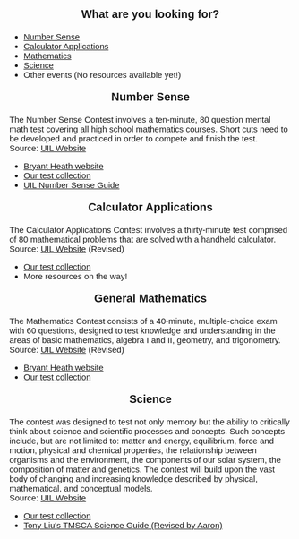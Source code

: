 <html>
  
<head>
  
  <meta charset="utf-8">
  <meta name="viewport" content="width=device-width">
  <title>iqms-uil home</title>
  
  <style>
 
    .subtitle {
      text-align: center;
      font-family: sans-serif;
      font-size: 20px;
      font-weight: bold;
    }
    
    .lists {
      font-family: sans-serif;
      font-size: 15px;
    }
      
    #number-sense {
        font-family: sans-serif;
        font-size: 15px
      }
      
    #calculator-applications {
      font-family: sans-serif;
      font-size: 15px
    }
    
    #math {
      font-family: sans-serif;
      font-size: 15px
    }
    
    #science {
      font-family: sans-serif;
      font-size: 15px
    }
  
  </style>
  
</head>
  
<body>
  
  <p class="subtitle">What are you looking for?</p>
    <ul class="lists">
      <li><a href="#number-sense">Number Sense</a></li>
      <li><a href="#calculator-applications">Calculator Applications</a></li>
      <li><a href="#math">Mathematics</a></li>
      <li><a href="#science">Science</a></li>
      <li>Other events (No resources available yet!)</li>
    </ul>
  
  <p class="subtitle">Number Sense</p>
  
  <p id="number-sense">The Number Sense Contest involves a ten-minute, 
    80 question mental math test covering all high school mathematics 
    courses. Short cuts need to be developed and practiced in order 
    to compete and finish the test. <br> 
    Source: <a href="https://www.uiltexas.org/academics/stem/number-sense">
    UIL Website</a> </p>
  
 <ul class="lists">
   <li><a href="https://www.bryantheath.com">Bryant Heath website</a></li>
   <li><a href="https://drive.google.com/open?id=1JWaqL4Q9vdVIVwPTvlfgC0PIOV0LTI8J">
     Our test collection</a></li>
   <li><a href="https://drive.google.com/file/d/18osCN_3p3mDYATouATgGZ7U1tpT-c05l/view?usp=sharing">
     UIL Number Sense Guide</a></li>
  </ul>
  
  <p class="subtitle">Calculator Applications</p>
  
  <p id="calculator-applications"> The Calculator Applications Contest 
    involves a thirty-minute test comprised of 80 mathematical problems 
    that are solved with a handheld calculator.<br>
    Source: <a href="https://www.uiltexas.org/academics/stem/calculator-applications">
    UIL Website</a> (Revised) </p>
  
   <ul class="lists">
   <li><a href="https://drive.google.com/open?id=1KHGixioN0WaB9jFYHYgRtpcuqZMTCYDt">
     Our test collection</a></li>
   <li>More resources on the way!</li>
  </ul>

   <p class="subtitle">General Mathematics</p>
  
  <p id="math"> The Mathematics Contest consists of a 40-minute, 
    multiple-choice exam with 60 questions, designed to test knowledge
    and understanding in the areas of basic mathematics, algebra I and
    II, geometry, and trigonometry. <br>
    Source: <a href="https://www.uiltexas.org/academics/stem/mathematics">
    UIL Website</a> (Revised) </p>
  
   <ul class="lists">
   <li><a href="https://www.bryantheath.com">Bryant Heath website</a></li>
   <li><a href="https://drive.google.com/open?id=1uK6itcowoyl6bpL6x_tu_J7hwHDKxKsP">
     Our test collection</a></li>
  </ul>
  
  <p class="subtitle">Science</p>
  
  <p id="science"> The contest was designed to test not only memory but the
    ability to critically think about science and scientific processes 
    and concepts. Such concepts include, but are not limited to: matter
    and energy, equilibrium, force and motion, physical and chemical 
    properties, the relationship between organisms and the environment, 
    the components of our solar system, the composition of matter and 
    genetics. The contest will build upon the vast body of changing and 
    increasing knowledge described by physical, mathematical, and 
    conceptual models. <br>
    Source: <a href="https://www.uiltexas.org/aplus/events/aplus-science">
    UIL Website</a> </p>
  
   <ul class="lists">
     <li><a href="https://drive.google.com/open?id=1oFIeuaBbV11NDmWFdityQUvSQ00cAfQj">
     Our test collection</a></li>
     <li><a href="https://drive.google.com/open?id=1vlYsGLcwHkjWoFXTE1ASaFPsXjCI0MhPaYUvGKGL1dY">
       Tony Liu's TMSCA Science Guide (Revised by Aaron)</a></li>
  </ul>
  
</body>
  
</html>

